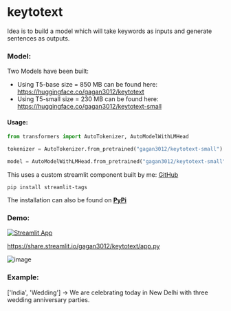 # keytotext

Idea is to build a model which will take keywords as inputs and generate sentences as outputs. 

### Model:

Two Models have been built: 

- Using T5-base size = 850 MB can be found here: https://huggingface.co/gagan3012/keytotext
- Using T5-small size = 230 MB can be found here: https://huggingface.co/gagan3012/keytotext-small

#### Usage:

```python
from transformers import AutoTokenizer, AutoModelWithLMHead

tokenizer = AutoTokenizer.from_pretrained("gagan3012/keytotext-small")

model = AutoModelWithLMHead.from_pretrained("gagan3012/keytotext-small")
```

This uses a custom streamlit component built by me: [GitHub](https://github.com/gagan3012/streamlit-tags)

```
pip install streamlit-tags
```

The installation can also be found on [**PyPi**](https://pypi.org/project/streamlit-tags/)

### Demo:

[![Streamlit App](https://static.streamlit.io/badges/streamlit_badge_black_white.svg)](https://share.streamlit.io/gagan3012/keytotext/app.py)

https://share.streamlit.io/gagan3012/keytotext/app.py

![image](https://user-images.githubusercontent.com/49101362/111079112-8ce5c380-8509-11eb-83cd-c214e7444a29.png)


### Example: 

['India', 'Wedding']  -> We are celebrating today in New Delhi with three wedding anniversary parties.

